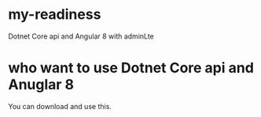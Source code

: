 # my-readiness
Dotnet Core api and Angular 8 with adminLte

# who want to use Dotnet Core api and Anuglar 8
You can download and use this.
